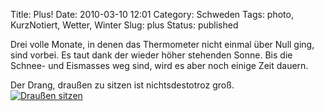 Title: Plus!
Date: 2010-03-10 12:01
Category: Schweden
Tags: photo, KurzNotiert, Wetter, Winter
Slug: plus
Status: published

Drei volle Monate, in denen das Thermometer nicht einmal über Null ging,
sind vorbei. Es taut dank der wieder höher stehenden Sonne. Bis die
Schnee- und Eismasses weg sind, wird es aber noch einige Zeit dauern.

Der Drang, draußen zu sitzen ist nichtsdestotroz groß.  
[![Draußen
sitzen](/pic/sittaute_s.jpg "Draußen sitzen")](/pic/sittaute_l.jpg)

